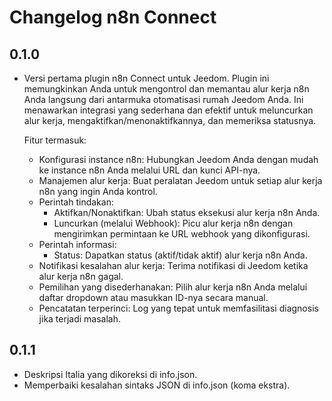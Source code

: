 # Changelog n8n Connect

## 0.1.0
- Versi pertama plugin n8n Connect untuk Jeedom.
  Plugin ini memungkinkan Anda untuk mengontrol dan memantau alur kerja n8n Anda langsung dari antarmuka otomatisasi rumah Jeedom Anda. Ini menawarkan integrasi yang sederhana dan efektif untuk meluncurkan alur kerja, mengaktifkan/menonaktifkannya, dan memeriksa statusnya.

  Fitur termasuk:
  - Konfigurasi instance n8n: Hubungkan Jeedom Anda dengan mudah ke instance n8n Anda melalui URL dan kunci API-nya.
  - Manajemen alur kerja: Buat peralatan Jeedom untuk setiap alur kerja n8n yang ingin Anda kontrol.
  - Perintah tindakan:
    - Aktifkan/Nonaktifkan: Ubah status eksekusi alur kerja n8n Anda.
    - Luncurkan (melalui Webhook): Picu alur kerja n8n dengan mengirimkan permintaan ke URL webhook yang dikonfigurasi.
  - Perintah informasi:
    - Status: Dapatkan status (aktif/tidak aktif) alur kerja n8n Anda.
  - Notifikasi kesalahan alur kerja: Terima notifikasi di Jeedom ketika alur kerja n8n gagal.
  - Pemilihan yang disederhanakan: Pilih alur kerja n8n Anda melalui daftar dropdown atau masukkan ID-nya secara manual.
  - Pencatatan terperinci: Log yang tepat untuk memfasilitasi diagnosis jika terjadi masalah.

## 0.1.1
- Deskripsi Italia yang dikoreksi di info.json.
- Memperbaiki kesalahan sintaks JSON di info.json (koma ekstra).
